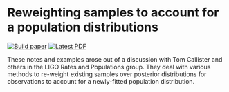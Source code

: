 # Reweighting samples to account for a population distributions

[![Build paper](https://github.com/farr/Reweighting/actions/workflows/build_paper.yml/badge.svg)](https://github.com/farr/Reweighting/actions/workflows/build_paper.yml) [![Latest PDF](https://img.shields.io/badge/PDF-latest-orange.svg?style=flat)](https://github.com/farr/Reweighting/blob/master-pdf/note/reweighting.pdf)

These notes and examples arose out of a discussion with Tom Callister and others
in the LIGO Rates and Populations group.  They deal with various methods to
re-weight existing samples over posterior distributions for observations to
account for a newly-fitted population distribution.
